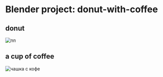 # Blender project: donut-with-coffee

## donut
![пп](https://github.com/levilevant0/donut-with-coffee/assets/133273757/701983ce-a68c-4700-b75a-90ab8009b098)

## a cup of coffee
![чашка с кофе](https://github.com/levilevant0/donut-with-coffee/assets/133273757/0037a182-15c6-43e9-9c70-c0275a638dcc)
